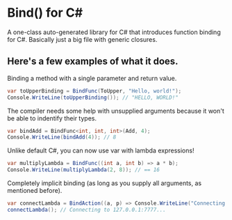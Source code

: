 # Bind() for C#
A one-class auto-generated library for C# that introduces function binding for C#. Basically just a big file with generic closures.

## Here's a few examples of what it does.

Binding a method with a single parameter and return value.
```cs
var toUpperBinding = BindFunc(ToUpper, "Hello, world!");
Console.WriteLine(toUpperBinding()); // "HELLO, WORLD!"
```

The compiler needs some help with unsupplied arguments because it won't be able to indentify their types.
```cs
var bindAdd = BindFunc<int, int, int>(Add, 4);
Console.WriteLine(bindAdd(4)); // 8
```

Unlike default C#, you can now use var with lambda expressions!
```cs
var multiplyLambda = BindFunc((int a, int b) => a * b);
Console.WriteLine(multiplyLambda(2, 8)); // == 16            
```

Completely implicit binding (as long as you supply all arguments, as mentioned before).
```cs
var connectLambda = BindAction((a, p) => Console.WriteLine("Connecting to {0}:{1}...", a, p), "127.0.0.1", 7777);
connectLambda(); // Connecting to 127.0.0.1:7777...
```
